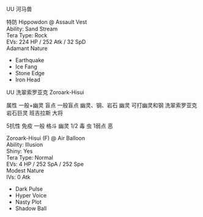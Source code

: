 UU 河马兽

特防 
Hippowdon @ Assault Vest  
Ability: Sand Stream  
Tera Type: Rock  
EVs: 224 HP / 252 Atk / 32 SpD  
Adamant Nature  
- Earthquake  
- Ice Fang  
- Stone Edge  
- Iron Head



UU 洗翠索罗亚克 Zoroark-Hisui 

属性 一般+幽灵
盲点
一般盲点 幽灵、钢、岩石
幽灵 可打幽灵和钢
洗翠索罗亚克 岩石巨灵 班吉拉斯 大将

5抗性
免疫 一般 格斗 幽灵
1/2 毒 虫
1弱点
恶

Zoroark-Hisui (F) @ Air Balloon  
Ability: Illusion  
Shiny: Yes  
Tera Type: Normal  
EVs: 4 HP / 252 SpA / 252 Spe  
Modest Nature  
IVs: 0 Atk  
- Dark Pulse  
- Hyper Voice  
- Nasty Plot  
- Shadow Ball



